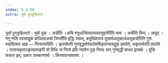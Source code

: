 ```yaml
---
index: 6.4.88
sutra: भुवो वुग्लुङ्लिटोः

---
```

_भुवो वुग्लुङ्लिटोः_ - भुवो वुक् । अचीति ।अचि श्नुधात्वि॑त्यतस्तदनुवृत्तेरिति भावः । अचीति किम्  । अभूत् । ननु णलि परत्वाद्वुकं बाधित्वाअचो ञ्णिती॑ति वृद्धिः स्यात्, बभूविथेत्यत्र तुसार्वधातुकार्धधातुकयो॑रिति गुणः स्यादित्यत आह — नित्यत्वादिति । कृतयोरपि गुणवृद्ध्योरेकदेशविकृतन्यायद्वुक् प्रवर्तते, अकृतयोरपि प्रवर्तते । ततश्चकृताऽकृतप्रसङ्गी यो विधिः स नित्य॑ इति न्यायेन वुङ् नित्यः सन् गुणवृद्धी बाधत इत्यर्थः । वुकि ककार इत्, उकार उच्चारणार्थः । कित्त्वादन्तावयवः ।